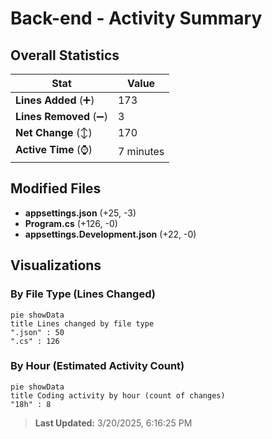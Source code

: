 # Back-end - Activity Summary 

## Overall Statistics

| Stat                   | Value                                                             |
| ---------------------- | ----------------------------------------------------------------- |
| **Lines Added** (➕)   | 173                                          |
| **Lines Removed** (➖) | 3                                        |
| **Net Change** (↕)    | 170                |
| **Active Time** (⌚)   | 7 minutes |


## Modified Files
- **appsettings.json** (+25, -3)
- **Program.cs** (+126, -0)
- **appsettings.Development.json** (+22, -0)

## Visualizations

### By File Type (Lines Changed)

```mermaid
pie showData
title Lines changed by file type
".json" : 50
".cs" : 126
```

### By Hour (Estimated Activity Count)

```mermaid
pie showData
title Coding activity by hour (count of changes)
"18h" : 8
```


> **Last Updated:** 3/20/2025, 6:16:25 PM
